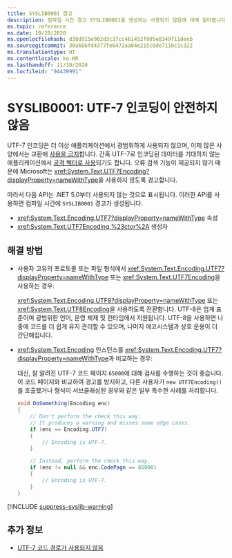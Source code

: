 ```yaml
---
title: SYSLIB0001 경고
description: 컴파일 시간 경고 SYSLIB0001을 생성하는 사용되지 않음에 대해 알아봅니다.
ms.topic: reference
ms.date: 10/20/2020
ms.openlocfilehash: d38d915e902d3c37cc461452f805e8349f11deeb
ms.sourcegitcommit: 30a686fd4377fe6472aa04e215c0de711bc1c322
ms.translationtype: HT
ms.contentlocale: ko-KR
ms.lasthandoff: 11/10/2020
ms.locfileid: "94439991"
---
```

# <a name="syslib0001-the-utf-7-encoding-is-insecure"></a>SYSLIB0001: UTF-7 인코딩이 안전하지 않음

UTF-7 인코딩은 더 이상 애플리케이션에서 광범위하게 사용되지 않으며, 이제 많은 사양에서는 교환에 [사용을 금지](https://security.stackexchange.com/a/68609/3573)합니다. 간혹 UTF-7로 인코딩된 데이터를 기대하지 않는 애플리케이션에서 [공격 벡터로 사용](https://cve.mitre.org/cgi-bin/cvekey.cgi?keyword=utf-7)되기도 합니다. 오류 검색 기능이 제공되지 않기 때문에 Microsoft는 <xref:System.Text.UTF7Encoding?displayProperty=nameWithType>을 사용하지 않도록 경고합니다.

따라서 다음 API는 .NET 5.0부터 사용되지 않는 것으로 표시됩니다. 이러한 API를 사용하면 컴파일 시간에 `SYSLIB0001` 경고가 생성됩니다.

- <xref:System.Text.Encoding.UTF7?displayProperty=nameWithType> 속성
- <xref:System.Text.UTF7Encoding.%23ctor%2A> 생성자

## <a name="workarounds"></a>해결 방법

- 사용자 고유의 프로토콜 또는 파일 형식에서 <xref:System.Text.Encoding.UTF7?displayProperty=nameWithType> 또는 <xref:System.Text.UTF7Encoding>을 사용하는 경우:

  <xref:System.Text.Encoding.UTF8?displayProperty=nameWithType> 또는 <xref:System.Text.UTF8Encoding>을 사용하도록 전환합니다. UTF-8은 업계 표준이며 광범위한 언어, 운영 체제 및 런타임에서 지원됩니다. UTF-8을 사용하면 나중에 코드를 더 쉽게 유지 관리할 수 있으며, 나머지 에코시스템과 상호 운용이 더 간단해집니다.

- <xref:System.Text.Encoding> 인스턴스를 <xref:System.Text.Encoding.UTF7?displayProperty=nameWithType>과 비교하는 경우:

  대신, 잘 알려진 UTF-7 코드 페이지 `65000`에 대해 검사를 수행하는 것이 좋습니다. 이 코드 페이지와 비교하여 경고를 방지하고, 다른 사용자가 `new UTF7Encoding()`를 호출했거나 형식이 서브클래싱된 경우와 같은 일부 특수한 사례를 처리합니다.

  ```csharp
  void DoSomething(Encoding enc)
  {
      // Don't perform the check this way.
      // It produces a warning and misses some edge cases.
      if (enc == Encoding.UTF7)
      {
          // Encoding is UTF-7.
      }

      // Instead, perform the check this way.
      if (enc != null && enc.CodePage == 65000)
      {
          // Encoding is UTF-7.
      }
  }
  ```

[!INCLUDE [suppress-syslib-warning](../../../includes/suppress-syslib-warning.md)]

## <a name="see-also"></a>추가 정보

- [UTF-7 코드 경로가 사용되지 않음](3.1-5.0.md#utf-7-code-paths-are-obsolete)
